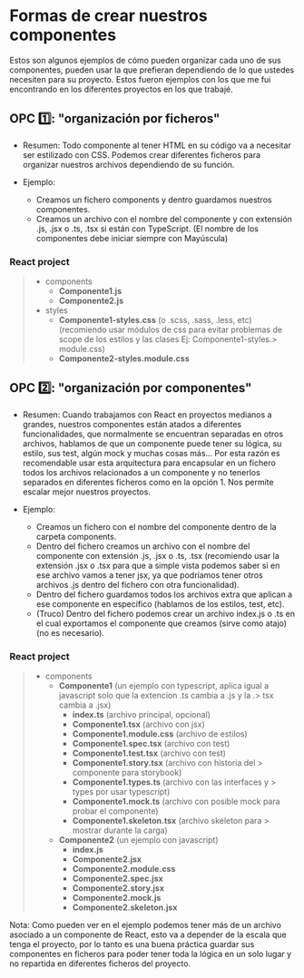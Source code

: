 # Formas de crear nuestros componentes

Estos son algunos ejemplos de cómo pueden organizar cada uno de sus componentes,
pueden usar la que prefieran dependiendo de lo que ustedes necesiten para su proyecto.
Estos fueron ejemplos con los que me fui encontrando en los diferentes proyectos en los que trabajé.

## OPC 1️⃣: "organización por ficheros"

- Resumen: Todo componente al tener HTML en su código va a necesitar ser estilizado con CSS. Podemos crear diferentes ficheros para organizar nuestros archivos dependiendo de su función.

- Ejemplo:
  - Creamos un fichero components y dentro guardamos nuestros componentes.
  - Creamos un archivo con el nombre del componente y con extensión .js, .jsx o .ts, .tsx si están con TypeScript. (El nombre de los componentes debe iniciar siempre con Mayúscula)

### React project

> - components
>   - **Componente1.js**
>   - **Componente2.js**
> - styles
>   - **Componente1-styles.css** (o .scss, .sass, .less, etc) (recomiendo usar módulos de css para evitar problemas de scope de los estilos y las clases Ej: Componente1-styles.> module.css)
>   - **Componente2-styles.module.css**

## OPC 2️⃣: "organización por componentes"

- Resumen: Cuando trabajamos con React en proyectos medianos a grandes, nuestros componentes están atados a diferentes funcionalidades, que normalmente se encuentran separadas en otros archivos, hablamos de que un componente puede tener su lógica, su estilo, sus test, algún mock y muchas cosas más... Por esta razón es recomendable usar esta arquitectura para encapsular en un fichero todos los archivos relacionados a un componente y no tenerlos separados en diferentes ficheros como en la opción 1. Nos permite escalar mejor nuestros proyectos.
- Ejemplo:

  - Creamos un fichero con el nombre del componente dentro de la carpeta components.
  - Dentro del fichero creamos un archivo con el nombre del componente con extensión .js, .jsx o .ts, .tsx (recomiendo usar la extensión .jsx o .tsx para que a simple vista podemos saber si en ese archivo vamos a tener jsx, ya que podríamos tener otros archivos .js dentro del fichero con otra funcionalidad).
  - Dentro del fichero guardamos todos los archivos extra que aplican a ese componente en específico (hablamos de los estilos, test, etc).
  - (Truco) Dentro del fichero podemos crear un archivo index.js o .ts en el cual exportamos el componente que creamos (sirve como atajo) (no es necesario).

### React project

> - components
>   - **Componente1** (un ejemplo con typescript, aplica igual a javascript solo que la extencion .ts cambia a .js y la .> tsx cambia a .jsx)
>     - **index.ts** (archivo principal, opcional)
>     - **Componente1.tsx** (archivo con jsx)
>     - **Componente1.module.css** (archivo de estilos)
>     - **Componente1.spec.tsx** (archivo con test)
>     - **Componente1.test.tsx** (archivo con test)
>     - **Componente1.story.tsx** (archivo con historia del > componente para storybook)
>     - **Componente1.types.ts** (archivo con las interfaces y > types por usar typescript)
>     - **Componente1.mock.ts** (archivo con posible mock para probar el componente)
>     - **Componente1.skeleton.tsx** (archivo skeleton para > mostrar durante la carga)
>   - **Componente2** (un ejemplo con javascript)
>     - **index.js**
>     - **Componente2.jsx**
>     - **Componente2.module.css**
>     - **Componente2.spec.jsx**
>     - **Componente2.story.jsx**
>     - **Componente2.mock.js**
>     - **Componente2.skeleton.jsx**

Nota: Como pueden ver en el ejemplo podemos tener más de un archivo asociado a un componente de React, esto va a depender de la escala que tenga el proyecto,
por lo tanto es una buena práctica guardar sus componentes en ficheros para poder tener toda la lógica en un solo lugar y no repartida en diferentes ficheros
del proyecto.


